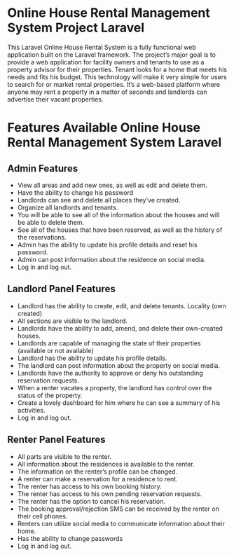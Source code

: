 # Online House Rental Management System Project Laravel

This Laravel Online House Rental System is a fully functional web application built on the Laravel framework. The project’s major goal is to provide a web application for facility owners and tenants to use as a property advisor for their properties. Tenant looks for a home that meets his needs and fits his budget. This technology will make it very simple for users to search for or market rental properties. It’s a web-based platform where anyone may rent a property in a matter of seconds and landlords can advertise their vacant properties.

# Features Available Online House Rental Management System Laravel

## Admin Features
* View all areas and add new ones, as well as edit and delete them.
* Have the ability to change his password
* Landlords can see and delete all places they’ve created.
* Organize all landlords and tenants.
* You will be able to see all of the information about the houses and will be able to delete them.
* See all of the houses that have been reserved, as well as the history of the reservations.
* Admin has the ability to update his profile details and reset his password.
* Admin can post information about the residence on social media.
* Log in and log out.

## Landlord Panel Features
* Landlord has the ability to create, edit, and delete tenants. Locality (own created)
* All sections are visible to the landlord.
* Landlords have the ability to add, amend, and delete their own-created houses.
* Landlords are capable of managing the state of their properties (available or not available)
* Landlord has the ability to update his profile details.
* The landlord can post information about the property on social media.
* Landlords have the authority to approve or deny his outstanding reservation requests.
* When a renter vacates a property, the landlord has control over the status of the property.
* Create a lovely dashboard for him where he can see a summary of his activities.
* Log in and log out.

## Renter Panel Features
* All parts are visible to the renter.
* All information about the residences is available to the renter.
* The information on the renter’s profile can be changed.
* A renter can make a reservation for a residence to rent.
* The renter has access to his own booking history.
* The renter has access to his own pending reservation requests.
* The renter has the option to cancel his reservation.
* The booking approval/rejection SMS can be received by the renter on their cell phones.
* Renters can utilize social media to communicate information about their home.
* Has the ability to change passwords
* Log in and log out.
